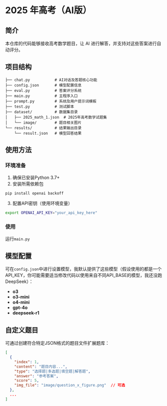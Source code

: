 # 2025 年高考（AI版）

## 简介

本仓库的代码能够接收高考数学题目，让  AI 进行解答，并支持对这些答案进行自动评分。

## 项目结构

```
├── chat.py           # AI对话及答题核心功能
├── config.json       # 模型配置信息
├── eval.py           # 答案评分系统
├── main.py           # 主程序入口
├── prompt.py         # 系统及用户提示词模板
├── test.py           # 测试脚本
├── dataset/          # 数据集目录
│   ├── 2025_math_1.json  # 2025年高考数学试题集
│   └── image/        # 题目相关图片
└── results/          # 结果输出目录
    └── result.json   # 模型回答结果
```

## 使用方法

### 环境准备

1. 确保已安装Python 3.7+
2. 安装所需依赖包

```bash
pip install openai backoff
```

3. 配置API密钥（使用环境变量）

```bash
export OPENAI_API_KEY="your_api_key_here"
```

### 使用

运行`main.py`

## 模型配置

可在`config.json`中进行设置模型，我默认提供了这些模型（假设使用的都是一个API_KEY，你可能需要适当修改代码以使用来自不同API_BASE的模型，我还没跑DeepSeek）：

- **o3**
- **o3-mini**
- **o4-mini**
- **gpt-4o**
- **deepseek-r1**

## 自定义题目

可通过创建符合特定JSON格式的题目文件扩展题库：

```json
[
  {
    "index": 1,
    "content": "题目内容...",
    "type": "选择题|多选题|填空题|解答题",
    "answer": "参考答案",
    "score": 5,
    "img_file": "image/question_x_figure.png"  // 可选
  },
  ...
]
```
